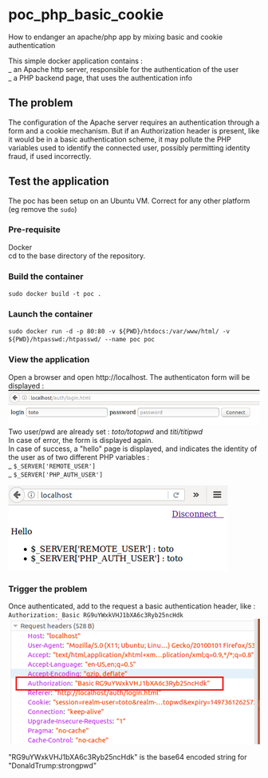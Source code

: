 # poc_php_basic_cookie
How to endanger an apache/php app by mixing basic and cookie authentication

This simple docker application contains :  
_ an Apache http server, responsible for the authentication of the user  
_ a PHP backend page, that uses the authentication info  

## The problem
The configuration of the Apache server requires an authentication through a form and a cookie mechanism. But if an Authorization header is present, like it would be in a basic authentication scheme, it may pollute the PHP variables used to identify the connected user, possibly permitting identity fraud, if used incorrectly.

## Test the application
The poc has been setup on an Ubuntu VM. Correct for any other platform (eg remove the `sudo`)

### Pre-requisite
Docker  
cd to the base directory of the repository.

### Build the container
```
sudo docker build -t poc .
```

### Launch the container
```
sudo docker run -d -p 80:80 -v ${PWD}/htdocs:/var/www/html/ -v ${PWD}/htpasswd:/htpasswd/ --name poc poc
```

### View the application
Open a browser and open http://localhost. The authenticaton form will be displayed :
![Alt text](docs/login.png?raw=true "Login page")
Two user/pwd are already set : _toto/totopwd_ and _titi/titipwd_  
In case of error, the form is displayed again.  
In case of success, a "hello" page is displayed, and indicates the identity of the user as of two different PHP variables :  
_ `$_SERVER['REMOTE_USER']`  
_ `$_SERVER['PHP_AUTH_USER']`  

![Alt text](docs/logged.png?raw=true "Authenticated page")

### Trigger the problem
Once authenticated, add to the request a basic authentication header, like :  
`Authorization: Basic RG9uYWxkVHJ1bXA6c3Ryb25ncHdk`  
![Alt text](docs/added_header.png?raw=true "Added header")

"RG9uYWxkVHJ1bXA6c3Ryb25ncHdk" is the base64 encoded string for "DonaldTrump:strongpwd"

